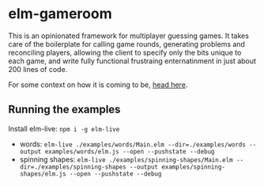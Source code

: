 # elm-gameroom

This is an opinionated framework for multiplayer guessing games. It takes care of the boilerplate for calling game rounds, generating problems and reconciling players, allowing the client to specify only the bits unique to each game, and write fully functional frustraing enternatinment in just about 200 lines of code.

For some context on how it is coming to be, [head here](/talk.md).

## Running the examples

Install elm-live: `npm i -g elm-live`
* words: `elm-live ./examples/words/Main.elm --dir=./examples/words --output examples/words/elm.js --open --pushstate --debug`
* spinning shapes: `elm-live ./examples/spinning-shapes/Main.elm --dir=./examples/spinning-shapes --output examples/spinning-shapes/elm.js --open --pushstate --debug`
